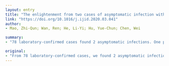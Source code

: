 ```yaml
---
layout: entry
title: "The enlightenment from two cases of asymptomatic infection with SARS-CoV-2: is it safe after 14 days of isolation?"
link: "https://doi.org/10.1016/j.ijid.2020.03.041"
author:
- Mao, Zhi-Qun; Wan, Ren; He, Li-Yi; Hu, Yue-Chun; Chen, Wei

summary:
- "78 laboratory-confirmed cases found 2 asymptomatic infections. One patient was discharged within 14 days after treatment. Asymptomatic infection may still carry the virus, which means the risk of transmission. After 14 days of isolation, the virus present a new challenge to home isolation. There may be virus carriers in population with epidemiological contact history. Symptomatic infection could still carry it, which is a challenge to isolation, we found."

original:
- "From 78 laboratory-confirmed cases, we found 2 asymptomatic infections. One patient was discharged within 14 days after treatment. Another patient was discharged 25 days after treatment, and his TR-PCR test was still positive on the 15th day. We found that there may be virus carriers in asymptomatic population with epidemiological contact history. After 14 days of isolation, asymptomatic infection may still carry the virus, which means the risk of transmission and present a new challenge to home isolation."
---
```


